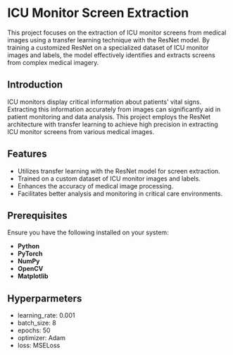 
# ICU Monitor Screen Extraction

This project focuses on the extraction of ICU monitor screens from medical images using a transfer learning technique with the ResNet model. By training a customized ResNet on a specialized dataset of ICU monitor images and labels, the model effectively identifies and extracts screens from complex medical imagery. 
## Introduction

ICU monitors display critical information about patients' vital signs. Extracting this information accurately from images can significantly aid in patient monitoring and data analysis. This project employs the ResNet architecture with transfer learning to achieve high precision in extracting ICU monitor screens from various medical images.
## Features

- Utilizes transfer learning with the ResNet model for screen extraction.
- Trained on a custom dataset of ICU monitor images and labels.
- Enhances the accuracy of medical image processing.
- Facilitates better analysis and monitoring in critical care environments.
## Prerequisites

Ensure you have the following installed on your system:

- **Python** 
- **PyTorch** 
- **NumPy**
- **OpenCV**
- **Matplotlib**




## Hyperparmeters
- learning_rate: 0.001
- batch_size: 8
- epochs: 50
- optimizer: Adam
- loss: MSELoss

